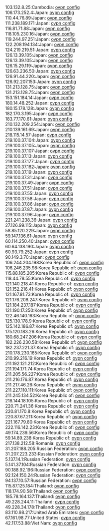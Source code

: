 103.132.8.25:Cambodia: [ovpn config](vpn/103_132_8_25.ovpn)  
106.173.252.4:Japan: [ovpn config](vpn/106_173_252_4.ovpn)  
110.44.76.89:Japan: [ovpn config](vpn/110_44_76_89.ovpn)  
111.238.189.171:Japan: [ovpn config](vpn/111_238_189_171.ovpn)  
116.81.71.88:Japan: [ovpn config](vpn/116_81_71_88.ovpn)  
118.105.230.16:Japan: [ovpn config](vpn/118_105_230_16.ovpn)  
119.244.97.251:Japan: [ovpn config](vpn/119_244_97_251.ovpn)  
122.208.194.134:Japan: [ovpn config](vpn/122_208_194_134.ovpn)  
124.219.219.51:Japan: [ovpn config](vpn/124_219_219_51.ovpn)  
126.13.39.105:Japan: [ovpn config](vpn/126_13_39_105.ovpn)  
126.13.39.105:Japan: [ovpn config](vpn/126_13_39_105.ovpn)  
126.15.29.119:Japan: [ovpn config](vpn/126_15_29_119.ovpn)  
126.63.236.50:Japan: [ovpn config](vpn/126_63_236_50.ovpn)  
126.91.44.220:Japan: [ovpn config](vpn/126_91_44_220.ovpn)  
126.92.207.153:Japan: [ovpn config](vpn/126_92_207_153.ovpn)  
131.213.128.75:Japan: [ovpn config](vpn/131_213_128_75.ovpn)  
131.213.128.75:Japan: [ovpn config](vpn/131_213_128_75.ovpn)  
153.151.184.14:Japan: [ovpn config](vpn/153_151_184_14.ovpn)  
180.14.48.252:Japan: [ovpn config](vpn/180_14_48_252.ovpn)  
180.15.178.128:Japan: [ovpn config](vpn/180_15_178_128.ovpn)  
182.170.3.195:Japan: [ovpn config](vpn/182_170_3_195.ovpn)  
183.77.170.61:Japan: [ovpn config](vpn/183_77_170_61.ovpn)  
210.132.209.254:Japan: [ovpn config](vpn/210_132_209_254.ovpn)  
210.139.161.69:Japan: [ovpn config](vpn/210_139_161_69.ovpn)  
218.115.14.57:Japan: [ovpn config](vpn/218_115_14_57.ovpn)  
219.100.37.104:Japan: [ovpn config](vpn/219_100_37_104.ovpn)  
219.100.37.105:Japan: [ovpn config](vpn/219_100_37_105.ovpn)  
219.100.37.107:Japan: [ovpn config](vpn/219_100_37_107.ovpn)  
219.100.37.13:Japan: [ovpn config](vpn/219_100_37_13.ovpn)  
219.100.37.177:Japan: [ovpn config](vpn/219_100_37_177.ovpn)  
219.100.37.182:Japan: [ovpn config](vpn/219_100_37_182.ovpn)  
219.100.37.19:Japan: [ovpn config](vpn/219_100_37_19.ovpn)  
219.100.37.31:Japan: [ovpn config](vpn/219_100_37_31.ovpn)  
219.100.37.49:Japan: [ovpn config](vpn/219_100_37_49.ovpn)  
219.100.37.51:Japan: [ovpn config](vpn/219_100_37_51.ovpn)  
219.100.37.55:Japan: [ovpn config](vpn/219_100_37_55.ovpn)  
219.100.37.58:Japan: [ovpn config](vpn/219_100_37_58.ovpn)  
219.100.37.86:Japan: [ovpn config](vpn/219_100_37_86.ovpn)  
219.100.37.87:Japan: [ovpn config](vpn/219_100_37_87.ovpn)  
219.100.37.96:Japan: [ovpn config](vpn/219_100_37_96.ovpn)  
221.241.238.36:Japan: [ovpn config](vpn/221_241_238_36.ovpn)  
27.126.99.115:Japan: [ovpn config](vpn/27_126_99_115.ovpn)  
58.85.120.229:Japan: [ovpn config](vpn/58_85_120_229.ovpn)  
59.147.136.61:Japan: [ovpn config](vpn/59_147_136_61.ovpn)  
60.114.250.40:Japan: [ovpn config](vpn/60_114_250_40.ovpn)  
60.64.138.190:Japan: [ovpn config](vpn/60_64_138_190.ovpn)  
60.93.79.252:Japan: [ovpn config](vpn/60_93_79_252.ovpn)  
90.149.3.70:Japan: [ovpn config](vpn/90_149_3_70.ovpn)  
106.244.204.198:Korea Republic of: [ovpn config](vpn/106_244_204_198.ovpn)  
106.246.235.98:Korea Republic of: [ovpn config](vpn/106_246_235_98.ovpn)  
115.88.185.205:Korea Republic of: [ovpn config](vpn/115_88_185_205.ovpn)  
118.44.78.55:Korea Republic of: [ovpn config](vpn/118_44_78_55.ovpn)  
121.140.218.41:Korea Republic of: [ovpn config](vpn/121_140_218_41.ovpn)  
121.152.216.41:Korea Republic of: [ovpn config](vpn/121_152_216_41.ovpn)  
121.167.81.73:Korea Republic of: [ovpn config](vpn/121_167_81_73.ovpn)  
121.176.208.247:Korea Republic of: [ovpn config](vpn/121_176_208_247.ovpn)  
121.184.237.187:Korea Republic of: [ovpn config](vpn/121_184_237_187.ovpn)  
121.190.17.250:Korea Republic of: [ovpn config](vpn/121_190_17_250.ovpn)  
122.46.140.163:Korea Republic of: [ovpn config](vpn/122_46_140_163.ovpn)  
125.130.178.9:Korea Republic of: [ovpn config](vpn/125_130_178_9.ovpn)  
125.142.186.87:Korea Republic of: [ovpn config](vpn/125_142_186_87.ovpn)  
175.120.183.26:Korea Republic of: [ovpn config](vpn/175_120_183_26.ovpn)  
180.68.247.206:Korea Republic of: [ovpn config](vpn/180_68_247_206.ovpn)  
182.226.230.58:Korea Republic of: [ovpn config](vpn/182_226_230_58.ovpn)  
182.237.221.37:Korea Republic of: [ovpn config](vpn/182_237_221_37.ovpn)  
210.178.230.165:Korea Republic of: [ovpn config](vpn/210_178_230_165.ovpn)  
210.99.216.19:Korea Republic of: [ovpn config](vpn/210_99_216_19.ovpn)  
211.192.121.212:Korea Republic of: [ovpn config](vpn/211_192_121_212.ovpn)  
211.194.171.74:Korea Republic of: [ovpn config](vpn/211_194_171_74.ovpn)  
211.205.56.227:Korea Republic of: [ovpn config](vpn/211_205_56_227.ovpn)  
211.216.176.87:Korea Republic of: [ovpn config](vpn/211_216_176_87.ovpn)  
211.217.46.26:Korea Republic of: [ovpn config](vpn/211_217_46_26.ovpn)  
211.227.110.111:Korea Republic of: [ovpn config](vpn/211_227_110_111.ovpn)  
211.245.134.52:Korea Republic of: [ovpn config](vpn/211_245_134_52.ovpn)  
218.144.18.105:Korea Republic of: [ovpn config](vpn/218_144_18_105.ovpn)  
220.71.241.36:Korea Republic of: [ovpn config](vpn/220_71_241_36.ovpn)  
220.81.170.8:Korea Republic of: [ovpn config](vpn/220_81_170_8.ovpn)  
220.87.67.211:Korea Republic of: [ovpn config](vpn/220_87_67_211.ovpn)  
221.167.79.80:Korea Republic of: [ovpn config](vpn/221_167_79_80.ovpn)  
222.116.142.23:Korea Republic of: [ovpn config](vpn/222_116_142_23.ovpn)  
49.174.239.56:Korea Republic of: [ovpn config](vpn/49_174_239_56.ovpn)  
59.14.89.238:Korea Republic of: [ovpn config](vpn/59_14_89_238.ovpn)  
217.138.212.58:Romania: [ovpn config](vpn/217_138_212_58.ovpn)  
31.207.188.205:Russian Federation: [ovpn config](vpn/31_207_188_205.ovpn)  
31.207.223.233:Russian Federation: [ovpn config](vpn/31_207_223_233.ovpn)  
5.137.14.1:Russian Federation: [ovpn config](vpn/5_137_14_1.ovpn)  
5.141.37.104:Russian Federation: [ovpn config](vpn/5_141_37_104.ovpn)  
90.188.92.196:Russian Federation: [ovpn config](vpn/90_188_92_196.ovpn)  
92.124.150.24:Russian Federation: [ovpn config](vpn/92_124_150_24.ovpn)  
94.137.10.57:Russian Federation: [ovpn config](vpn/94_137_10_57.ovpn)  
115.87.125.184:Thailand: [ovpn config](vpn/115_87_125_184.ovpn)  
118.174.90.58:Thailand: [ovpn config](vpn/118_174_90_58.ovpn)  
185.78.164.137:Thailand: [ovpn config](vpn/185_78_164_137.ovpn)  
49.228.244.11:Thailand: [ovpn config](vpn/49_228_244_11.ovpn)  
49.228.34.178:Thailand: [ovpn config](vpn/49_228_34_178.ovpn)  
83.110.98.217:United Arab Emirates: [ovpn config](vpn/83_110_98_217.ovpn)  
67.161.98.77:United States: [ovpn config](vpn/67_161_98_77.ovpn)  
42.117.53.88:Viet Nam: [ovpn config](vpn/42_117_53_88.ovpn)  
